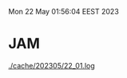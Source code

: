 Mon 22 May 01:56:04 EEST 2023
# JAM
<a href='./cache/202305/22_01.log'>./cache/202305/22_01.log</a>
